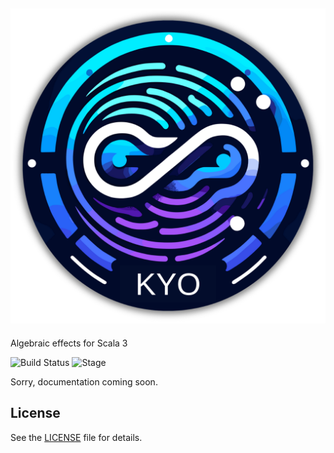 ![kyo](https://raw.githubusercontent.com/fwbrasil/kyo/master/kyo.png)
-------------------
Algebraic effects for Scala 3

![Build Status](https://github.com/fwbrasil/kyo/workflows/CI/badge.svg)
![Stage](https://img.shields.io/badge/Project%20Stage-Experimental-yellow.svg)


Sorry, documentation coming soon.


License
-------

See the [LICENSE](https://github.com/fwbrasil/kyo/blob/master/LICENSE.txt) file for details.
